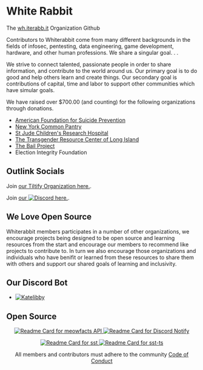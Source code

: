 # White Rabbit

The [wh.iterabb.it](https://wh.iterabb.it) Organization Github

Contributors to Whiterabbit come from many different backgrounds in the fields of infosec, pentesting, data engineering, game development, hardware, and other human professions. We share a singular goal. . .

We strive to connect talented, passionate people in order to share information, and contribute to the world around us. Our primary goal is to do good and help others learn and create things. Our secondary goal is contributions of capital, time and labor to support other communities which have simular goals. 

We have raised over $700.00 (and counting) for the following organizations through donations. 

* [American Foundation for Suicide Prevention](https://afsp.org/)
* [New York Common Pantry](https://nycommonpantry.org/)
* [St Jude Children's Research Hospital](https://www.stjude.org/)
* [The Transgender Resource Center of Long Island](https://trcli.org/)
* [The Bail Project](https://bailproject.org/)
* Election Integrity Foundation 

## Outlink Socials 

Join [our Tiltify Organization here.](https://tiltify.com/+wh-iterabb-it/profile). 

Join [our ![Discord](https://img.shields.io/badge/Discord-7289DA.svg?logo=discord&logoColor=white) here.](https://top.gg/servers/1011299565674172436). 


## We Love Open Source  

Whiterabbit members participates in a number of other organizations, we encourage projects being designed to be open source and learning resources from the start and encourage our members to recommend like projects to contribute to. In turn we also encourage those organizations and individuals who have benifit or learned from these resources to share them with others and support our shared goals of learning and inclusivity. 


## Our Discord Bot

* [![Katelibby](https://img.shields.io/badge/Discord_Bot-502F4A.svg?logo=discord&logoColor=yellow)](https://katelibby.chat/)

## Open Source 

<p align="center">
  <a href="https://github.com/wh-iterabb-it/meowfacts"> 
    <img src="https://github-readme-stats.vercel.app/api/pin/?username=wh-iterabb-it&repo=meowfacts" alt="Readme Card for meowfacts API" />
  </a>
  <a href="https://github.com/wh-iterabb-it/discord-notify"> 
    <img src="https://github-readme-stats.vercel.app/api/pin/?username=wh-iterabb-it&repo=discord-notify" alt="Readme Card for Discord Notify" />
  </a>
</p>


<p align="center">
  <a href="https://github.com/wh-iterabb-it/sst"> 
    <img src="https://github-readme-stats.vercel.app/api/pin/?username=wh-iterabb-it&repo=sst" alt="Readme Card for sst" />
  </a>
  <a href="https://github.com/wh-iterabb-it/sst"> 
    <img src="https://github-readme-stats.vercel.app/api/pin/?username=wh-iterabb-it&repo=sst-ts" alt="Readme Card for sst-ts" />
  </a>
</p>




<p align="center">
  All members and contributors must adhere to the community <a href="https://github.com/wh-iterabb-it/.github/blob/main/docs/CODE_OF_CONDUCT.md">Code of Conduct</a>
</p>
